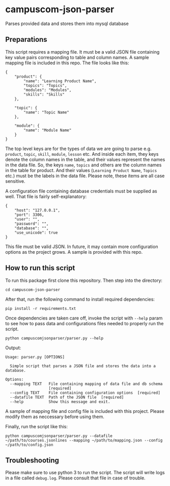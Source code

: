 # campuscom-json-parser

Parses provided data and stores them into mysql database

Preparations
------------

This script requires a mapping file. It must be a valid JSON file containing key value pairs corresponding to table and column names. A sample mapping file is included in this repo. The file looks like this:

```
{
    "product": {
        "name": "Learning Product Name",
        "topics": "Topics",
        "modules": "Modules",
        "skills": "Skills"
    },

    "topic": {
        "name": "Topic Name"
    },

    "module": {
        "name": "Module Name"
    }
}

```

The top level keys are for the types of data we are going to parse e.g. `product`, `topic`, `skill`, `module`, `lesson` etc. And inside each item, they keys denote the column names in the table, and their values represent the names in the data file. So, the keys `name`, `topics` and others are the column names in the table for product. And their values (`Learning Product Name`, `Topics` etc.) must be the labels in the data file. Please note, these items are all case sensitive.

A configuration file containing database credentials must be supplied as well. That file is fairly self-explanatory:
```
{
    "host": "127.0.0.1",
    "port": 3306,
    "user": "",
    "password": "",
    "database": "",
    "use_unicode": true
}

```

This file must be valid JSON. In future, it may contain more configuration options as the project grows. A sample is provided with this repo.

How to run this script
----------------------

To run this package first clone this repository. Then step into the directory:

```
cd campuscom-json-parser
```

After that, run the following command to install required dependencies:
```
pip install -r requirements.txt
```

Once dependencies are taken care off, invoke the script with ``--help`` param to see how to pass data and configurations files needed to properly run the script.
```
python campuscomjsonparser/parser.py --help
```

Output:
```
Usage: parser.py [OPTIONS]

  Simple script that parses a JSON file and stores the data into a database.

Options:
  --mapping TEXT   File containing mapping of data file and db schema
                   [required]
  --config TEXT    File containing configuration options  [required]
  --datafile TEXT  Path of the JSON file  [required]
  --help           Show this message and exit.
```

A sample of mapping file and config file is included with this project. Please modify them as neccessary before using them.

Finally, run the script like this:

```
python campuscomjsonparser/parser.py --datafile ~/path/to/courses.jsonlines --mapping ~/path/to/mapping.json --config ~/path/to/config.json
```

Troubleshooting
---------------

Please make sure to use python 3 to run the script.
The script will write logs in a file called `debug.log`. Please consult that file in case of trouble.
